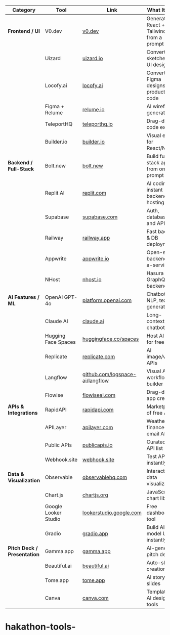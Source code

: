 | **Category**                  | **Tool**             | **Link**                                                                   | **What It Does**                           |
| ----------------------------- | -------------------- | -------------------------------------------------------------------------- | ------------------------------------------ |
| **Frontend / UI**             | V0.dev               | [v0.dev](https://v0.dev/)                                                  | Generate React + Tailwind UI from a prompt |
|                               | Uizard               | [uizard.io](https://uizard.io/)                                            | Convert sketches to UI designs             |
|                               | Locofy.ai            | [locofy.ai](https://locofy.ai/)                                            | Convert Figma designs to production code   |
|                               | Figma + Relume       | [relume.io](https://relume.io/)                                            | AI wireframe generator                     |
|                               | TeleportHQ           | [teleporthq.io](https://teleporthq.io/)                                    | Drag-drop → code export                    |
|                               | Builder.io           | [builder.io](https://www.builder.io/)                                      | Visual editor for React/Next.js            |
| **Backend / Full-Stack**      | Bolt.new             | [bolt.new](https://bolt.new/)                                              | Build full-stack apps from one prompt      |
|                               | Replit AI            | [replit.com](https://replit.com/)                                          | AI coding + instant backend hosting        |
|                               | Supabase             | [supabase.com](https://supabase.com/)                                      | Auth, database, and APIs                   |
|                               | Railway              | [railway.app](https://railway.app/)                                        | Fast backend & DB deployment               |
|                               | Appwrite             | [appwrite.io](https://appwrite.io/)                                        | Open-source backend-as-a-service           |
|                               | NHost                | [nhost.io](https://nhost.io/)                                              | Hasura GraphQL backend                     |
| **AI Features / ML**          | OpenAI GPT-4o        | [platform.openai.com](https://platform.openai.com/)                        | Chatbots, NLP, text generation             |
|                               | Claude AI            | [claude.ai](https://claude.ai/)                                            | Long-context chatbot                       |
|                               | Hugging Face Spaces  | [huggingface.co/spaces](https://huggingface.co/spaces)                     | Host AI apps for free                      |
|                               | Replicate            | [replicate.com](https://replicate.com/)                                    | AI image/video APIs                        |
|                               | Langflow             | [github.com/logspace-ai/langflow](https://github.com/logspace-ai/langflow) | Visual AI workflow builder                 |
|                               | Flowise              | [flowiseai.com](https://flowiseai.com/)                                    | Drag-drop AI app creation                  |
| **APIs & Integrations**       | RapidAPI             | [rapidapi.com](https://rapidapi.com/)                                      | Marketplace of free APIs                   |
|                               | APILayer             | [apilayer.com](https://apilayer.com/)                                      | Weather, finance, email APIs               |
|                               | Public APIs          | [publicapis.io](https://publicapis.io/)                                    | Curated free API list                      |
|                               | Webhook.site         | [webhook.site](https://webhook.site/)                                      | Test API calls instantly                   |
| **Data & Visualization**      | Observable           | [observablehq.com](https://observablehq.com/)                              | Interactive data visualization             |
|                               | Chart.js             | [chartjs.org](https://www.chartjs.org/)                                    | JavaScript chart library                   |
|                               | Google Looker Studio | [lookerstudio.google.com](https://lookerstudio.google.com/)                | Free dashboarding tool                     |
|                               | Gradio               | [gradio.app](https://gradio.app/)                                          | Build AI model UIs instantly               |
| **Pitch Deck / Presentation** | Gamma.app            | [gamma.app](https://gamma.app/)                                            | AI-generated pitch decks                   |
|                               | Beautiful.ai         | [beautiful.ai](https://beautiful.ai/)                                      | Auto-slide creation                        |
|                               | Tome.app             | [tome.app](https://tome.app/)                                              | AI storytelling slides                     |
|                               | Canva                | [canva.com](https://canva.com/)                                            | Templates + AI design tools                |
# hakathon-tools-
